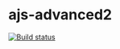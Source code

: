 # ajs-advanced2
[![Build status](https://ci.appveyor.com/api/projects/status/4f9u6br2a8nv6vpo?svg=true)](https://ci.appveyor.com/project/MrFMRka/ajs-advanced2)

